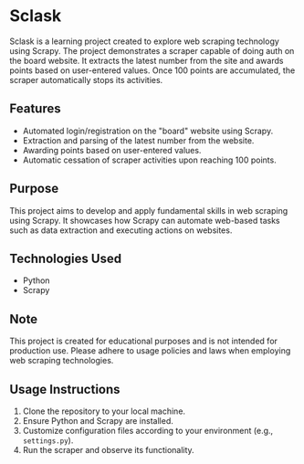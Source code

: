 # Sclask
Sclask is a learning project created to explore web scraping technology using Scrapy. The project demonstrates a scraper capable of doing auth on the board website. It extracts the latest number from the site and awards points based on user-entered values. Once 100 points are accumulated, the scraper automatically stops its activities.

## Features
- Automated login/registration on the "board" website using Scrapy.
- Extraction and parsing of the latest number from the website.
- Awarding points based on user-entered values.
- Automatic cessation of scraper activities upon reaching 100 points.

## Purpose
This project aims to develop and apply fundamental skills in web scraping using Scrapy. It showcases how Scrapy can automate web-based tasks such as data extraction and executing actions on websites.

## Technologies Used
- Python
- Scrapy

## Note
This project is created for educational purposes and is not intended for production use. Please adhere to usage policies and laws when employing web scraping technologies.

## Usage Instructions
1. Clone the repository to your local machine.
2. Ensure Python and Scrapy are installed.
3. Customize configuration files according to your environment (e.g., `settings.py`).
4. Run the scraper and observe its functionality.
